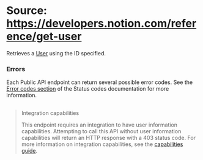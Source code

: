 # Source: https://developers.notion.com/reference/get-user

Retrieves a [User](/reference/user) using the ID specified.
### Errors
Each Public API endpoint can return several possible error codes. See the [Error codes section](/reference/status-codes#error-codes) of the Status codes documentation for more information.
> ##
>
> Integration capabilities
>
> This endpoint requires an integration to have user information capabilities. Attempting to call this API without user information capabilities will return an HTTP response with a 403 status code. For more information on integration capabilities, see the [capabilities guide](/reference/capabilities).